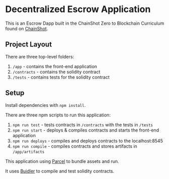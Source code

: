 # Decentralized Escrow Application

This is an Escrow Dapp built in the ChainShot Zero to Blockchain Curriculum found on [ChainShot](https://www.chainshot.com/).

## Project Layout

There are three top-level folders:

1. `/app` - contains the front-end application
2. `/contracts` - contains the solidity contract
3. `/tests` - contains tests for the solidity contract

## Setup

Install dependencies with `npm install`.

There are three npm scripts to run this application:

1. `npm run test` - tests contracts in `/contracts` with the tests in `/tests`
2. `npm run start` - deploys & compiles contracts and starts the front-end application
3. `npm run deploys` - compiles and deploys contracts to the localhost:8545
4. `npm run compile` - compiles contracts and stores artifacts in `/app/artifacts`

This application using [Parcel](https://parceljs.org/) to bundle assets and run.

It uses [Buidler](https://buidler.dev/) to compile and test solidity contracts.
